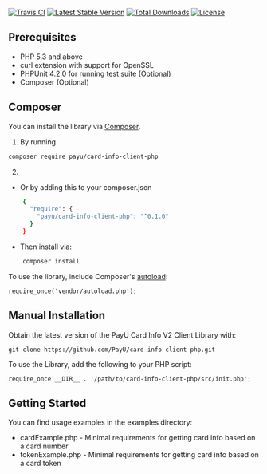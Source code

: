 [![Travis CI](https://travis-ci.org/PayU/card-info-client-php.svg)](https://travis-ci.org/PayU/card-info-client-php) [![Latest Stable Version](https://poser.pugx.org/payu/card-info-client-php/v/stable.svg)](https://packagist.org/packages/payu/card-info-client-php) [![Total Downloads](https://poser.pugx.org/payu/card-info-client-php/downloads.svg)](https://packagist.org/packages/payu/card-info-client-php) [![License](https://poser.pugx.org/payu/card-info-client-php/license.svg)](https://packagist.org/packages/payu/card-info-client-php)

## Prerequisites

 * PHP 5.3 and above
 * curl extension with support for OpenSSL
 * PHPUnit 4.2.0 for running test suite (Optional)
 * Composer (Optional)

## Composer

You can install the library via [Composer](http://getcomposer.org/).
1. By running
```bash
composer require payu/card-info-client-php
```
2. 
 - Or by adding this to your composer.json
```bash
    {
      "require": {
        "payu/card-info-client-php": "^0.1.0"
      }
    }
```
 - Then install via:
```bash
    composer install
```
To use the library, include Composer's [autoload](https://getcomposer.org/doc/00-intro.md#autoloading]):

    require_once('vendor/autoload.php');

## Manual Installation

Obtain the latest version of the PayU Card Info V2 Client Library with:

    git clone https://github.com/PayU/card-info-client-php.git

To use the Library, add the following to your PHP script:

    require_once __DIR__ . '/path/to/card-info-client-php/src/init.php';

## Getting Started

You can find usage examples in the examples directory:

* cardExample.php - Minimal requirements for getting card info based on a card number
* tokenExample.php - Minimal requirements for getting card info based on a card token

